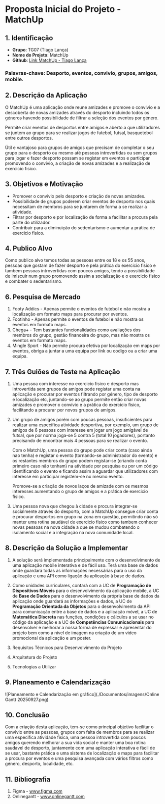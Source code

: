 # Proposta Inicial do Projeto - MatchUp
## 1. Identificação
- **Grupo**: TG07 (Tiago Lança)
- **Nome do Projeto**: MatchUp
- **Github**: <a href="(https://github.com/tiago-lanca/MatchUp-Tiago-Lanca" target="_blank">Link MatchUp - Tiago Lança</a>

### Palavras-chave: Desporto, eventos, convivio, grupos, amigos, mobile.

## 2. Descrição da Aplicação
O MatchUp é uma aplicação onde reune amizades e promove o convivio e a descoberta de novas amizades através do desporto incluindo todos os géneros havendo possibilidade de filtrar a seleção dos eventos por género.

Permite criar eventos de desportos entre amigos e aberto a que utilizadores se juntem ao grupo para se realizar jogos de futebol, futsal, basquetebol entre outros desportos.

Útil e vantajoso para grupos de amigos que precisam de completar o seu grupo para o desporto ou mesmo até pessoas introvertidas ou sem grupos para jogar e fazer desporto possam se registar em eventos e participar promovendo o convivio, a criação de novas amizades e a realização de exercicio fisico.



## 3. Objetivos e Motivação
- Promover o convivio pelo desporto e criação de novas amizades.
- Possibilidade de grupos poderem criar eventos de desporto nos quais necessitam de membros para se juntarem de forma a se realizar a atividade.
- Filtrar por desporto e por localização de forma a facilitar a procura pela parte do utilizador.
- Contribuir para a diminuição do sedentarismo e aumentar a prática de exercicio fisico.


## 4. Publico Alvo
Como publico alvo temos todas as pessoas entre os 18 e os 55 anos, pessoas que gostam de fazer desporto e pela prática do exercicio fisico e tambem pessoas introvertidas com poucos amigos, tendo a possibilidade de imiscuir num grupo promovendo assim a socialização e o exercicio fisico e combater o sedentarismo.


## 6. Pesquisa de Mercado
1. Footy Addics - Apenas permite o eventos de futebol e não mostra a localização em formato maps para procurar por eventos.
2. Footinho - Apenas permite o eventos de futebol e não mostra os eventos em formato maps.
3. Chega+ - Tem bastantes funcionalidades como avaliações dos membros do grupo, gestão financeira do grupo, mas não mostra os eventos em formato maps.
4. Mingle Sport - Não permite procura efetiva por localização em maps por eventos, obriga a juntar a uma equipa por link ou codigo ou a criar uma equipa.


## 7. Três Guiões de Teste na Aplicação
1. Uma pessoa com interesse no exercicio fisico e desporto mas introvertida sem grupos de amigos pode registar uma conta na aplicação e procurar por eventos filtrando por género, tipo de desporto e localização etc, juntando-se ao grupo permite então criar novas amizades e promover o convivio e a prática do exercicio fisico, facilitando a procurar por novos grupos de amigos.
2. Um grupo de amigos porém com poucas pessoas, insuficientes para realizar uma especifica atividade desportiva, por exemplo, um grupo de amigos de 6 pessoas com interesse em jogar um jogo amigável de futsal, que por norma joga-se 5 contra 5 (total 10 jogadores), portanto precisando de encontrar mais 4 pessoas para se realizar o evento.

   Com o MatchUp, uma pessoa do grupo pode criar conta (caso ainda nao tenha) e registar o evento (tornando-se administrador do evento) e os restantes membros do grupo podem registar-se (criando conta primeiro caso não tenham) na atividade por pesquisa ou por um código identificando o evento e ficando assim a aguardar que utilizadores com interesse em participar registem-se no mesmo evento.
   
   Promove-se a criação de novos laços de amizade com os mesmos interesses aumentando o grupo de amigos e a prática de exercicio fisico.

3. Uma pessoa nova que chegou à cidade e procura integrar-se socialmente através do desporto, com a MatchUp consegue criar conta e procurar desportos em grupo na zona em questão, permitindo não só manter uma rotina saudável de exercicio fisico como tambem conhecer novas pessoas na nova cidade a que se mudou combatendo o isolamento social e a integração na nova comunidade local.


## 8. Descrição da Solução a Implementar
1. A solução será implementada principalmente com o desenvolvimento de uma aplicação mobile interativa e de fácil uso. Terá uma base de dados onde guardará todas as informações necessárias para o uso da aplicação e uma API como ligação da aplicação à base de dados.


2. Como unidades curriculares, contará com a UC de **Programação de Dispositivos Móveis** para o desenvolvimento da aplicação mobile, a UC de **Base de Dados** para o desenvolvimento da própria base de dados da aplicação onde guardará as informações e dados, a UC de **Programação Orientada da Objetos** para o desenvolvimento da API para comunicação entre a base de dados e a aplicação móvel, a UC de **Matemática Discreta** nas funções, condições e cálculos a se usar no código da aplicação e a UC de **Competências Comunicacionais** para desenvolver e melhorar a nossa forma de expressar e apresentar do projeto bem como a nivel de imagem na criação de um video promocional da aplicação e um poster.

3. Requisitos Técnicos para Desenvolvimento do Projeto
4. Arquitetura do Projeto
5. Tecnologias a Utilizar


## 9. Planeamento e Calendarização
![Planeamento e Calendarização em gráfico](./Documentos/imagens/Online Gantt 20250927.png)


## 10. Conclusão
Com a criação desta aplicação, tem-se como principal objetivo facilitar o convivio entre as pessoas, grupos com falta de membros para se realizar uma especifica atividade fisica, uma pessoa introvertida com poucos amigos querendo melhorar a sua vida social e manter uma boa rotina saudavel de desporto, juntamente com uma aplicação interativa e fácil de se usar, bastante prática e uma sistema de localização e maps para facilitar a procura por eventos e uma pesquisa avançada com vários filtros como género, desporto, localidade, etc.



## 11. Bibliografia
1. Figma - www.figma.com
2. Onlinegantt - www.onlinegantt.com
